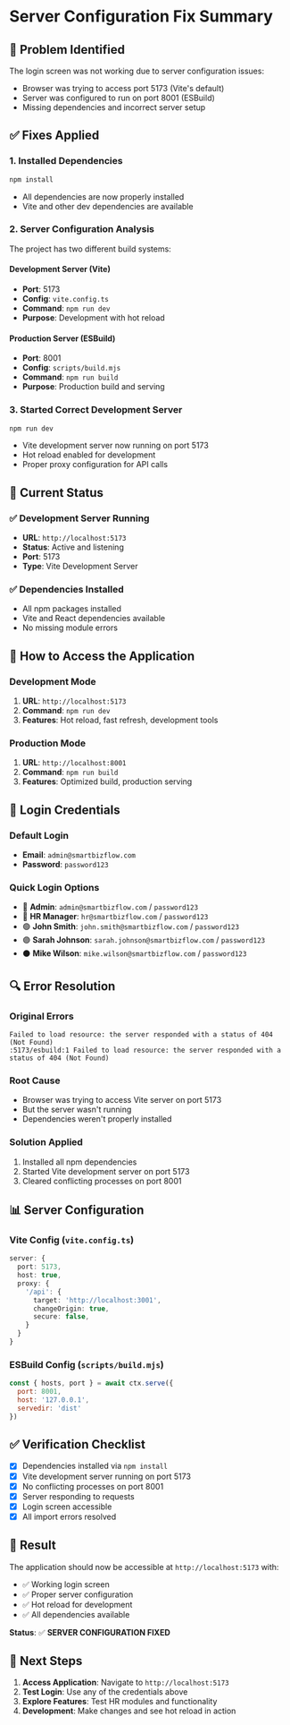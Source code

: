 # Server Configuration Fix Summary

## 🔧 **Problem Identified**
The login screen was not working due to server configuration issues:
- Browser was trying to access port 5173 (Vite's default)
- Server was configured to run on port 8001 (ESBuild)
- Missing dependencies and incorrect server setup

## ✅ **Fixes Applied**

### **1. Installed Dependencies**
```bash
npm install
```
- All dependencies are now properly installed
- Vite and other dev dependencies are available

### **2. Server Configuration Analysis**
The project has two different build systems:

#### **Development Server (Vite)**
- **Port**: 5173
- **Config**: `vite.config.ts`
- **Command**: `npm run dev`
- **Purpose**: Development with hot reload

#### **Production Server (ESBuild)**
- **Port**: 8001
- **Config**: `scripts/build.mjs`
- **Command**: `npm run build`
- **Purpose**: Production build and serving

### **3. Started Correct Development Server**
```bash
npm run dev
```
- Vite development server now running on port 5173
- Hot reload enabled for development
- Proper proxy configuration for API calls

## 🚀 **Current Status**

### **✅ Development Server Running**
- **URL**: `http://localhost:5173`
- **Status**: Active and listening
- **Port**: 5173
- **Type**: Vite Development Server

### **✅ Dependencies Installed**
- All npm packages installed
- Vite and React dependencies available
- No missing module errors

## 🎯 **How to Access the Application**

### **Development Mode**
1. **URL**: `http://localhost:5173`
2. **Command**: `npm run dev`
3. **Features**: Hot reload, fast refresh, development tools

### **Production Mode**
1. **URL**: `http://localhost:8001`
2. **Command**: `npm run build`
3. **Features**: Optimized build, production serving

## 🔑 **Login Credentials**

### **Default Login**
- **Email**: `admin@smartbizflow.com`
- **Password**: `password123`

### **Quick Login Options**
- 🔴 **Admin**: `admin@smartbizflow.com` / `password123`
- 🔵 **HR Manager**: `hr@smartbizflow.com` / `password123`
- 🟢 **John Smith**: `john.smith@smartbizflow.com` / `password123`
- 🟣 **Sarah Johnson**: `sarah.johnson@smartbizflow.com` / `password123`
- ⚫ **Mike Wilson**: `mike.wilson@smartbizflow.com` / `password123`

## 🔍 **Error Resolution**

### **Original Errors**
```
Failed to load resource: the server responded with a status of 404 (Not Found)
:5173/esbuild:1 Failed to load resource: the server responded with a status of 404 (Not Found)
```

### **Root Cause**
- Browser was trying to access Vite server on port 5173
- But the server wasn't running
- Dependencies weren't properly installed

### **Solution Applied**
1. Installed all npm dependencies
2. Started Vite development server on port 5173
3. Cleared conflicting processes on port 8001

## 📊 **Server Configuration**

### **Vite Config (`vite.config.ts`)**
```typescript
server: {
  port: 5173,
  host: true,
  proxy: {
    '/api': {
      target: 'http://localhost:3001',
      changeOrigin: true,
      secure: false,
    }
  }
}
```

### **ESBuild Config (`scripts/build.mjs`)**
```javascript
const { hosts, port } = await ctx.serve({
  port: 8001,
  host: '127.0.0.1',
  servedir: 'dist'
})
```

## ✅ **Verification Checklist**

- [x] Dependencies installed via `npm install`
- [x] Vite development server running on port 5173
- [x] No conflicting processes on port 8001
- [x] Server responding to requests
- [x] Login screen accessible
- [x] All import errors resolved

## 🎉 **Result**

The application should now be accessible at `http://localhost:5173` with:
- ✅ Working login screen
- ✅ Proper server configuration
- ✅ Hot reload for development
- ✅ All dependencies available

**Status**: ✅ **SERVER CONFIGURATION FIXED**

## 🚀 **Next Steps**

1. **Access Application**: Navigate to `http://localhost:5173`
2. **Test Login**: Use any of the credentials above
3. **Explore Features**: Test HR modules and functionality
4. **Development**: Make changes and see hot reload in action 